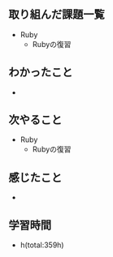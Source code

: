 ## 取り組んだ課題一覧
- Ruby
  - Rubyの復習

## わかったこと
- 
 
## 次やること
- Ruby
  - Rubyの復習

## 感じたこと
- 

## 学習時間
- h(total:359h)
